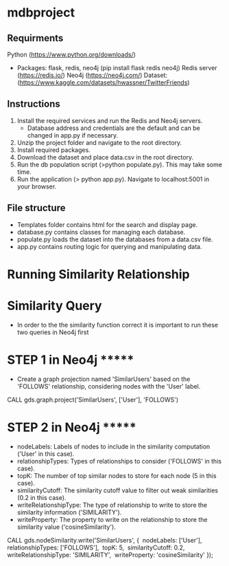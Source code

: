 # mdbproject

## Requirments
Python (https://www.python.org/downloads/)
  - Packages: flask, redis, neo4j (pip install flask redis neo4j)
Redis server (https://redis.io/)
Neo4j (https://neo4j.com/)
Dataset: (https://www.kaggle.com/datasets/hwassner/TwitterFriends)

## Instructions
1. Install the required services and run the Redis and Neo4j servers.
   - Database address and credentials are the default and can be changed in app.py if necessary. 
3. Unzip the project folder and navigate to the root directory.
4. Install required packages.
5. Download the dataset and place data.csv in the root directory.
6. Run the db population script (>python populate.py). This may take some time.
7. Run the application (> python app.py). Navigate to localhost:5001 in your browser.

## File structure
  - Templates folder contains html for the search and display page.
  - database.py contains classes for managing each database.
  - populate.py loads the dataset into the databases from a data.csv file.
  - app.py contains routing logic for querying and manipulating data.

# Running Similarity Relationship
# Similarity Query
  - In order to the the similarity function correct it is important to run these two queries in Neo4j first

  # STEP 1 in Neo4j ***** 
  - Create a graph projection named 'SimilarUsers' based on the 'FOLLOWS' relationship, considering nodes with the 'User' label.
  
  CALL gds.graph.project('SimilarUsers', ['User'], 'FOLLOWS')  ​

  # STEP 2 in Neo4j ***** 
  - nodeLabels: Labels of nodes to include in the similarity computation ('User' in this case).
  - relationshipTypes: Types of relationships to consider ('FOLLOWS' in this case).
  - topK: The number of top similar nodes to store for each node (5 in this case).
  - similarityCutoff: The similarity cutoff value to filter out weak similarities (0.2 in this case).
  - writeRelationshipType: The type of relationship to write to store the similarity information ('SIMILARITY').
  - writeProperty: The property to write on the relationship to store the similarity value ('cosineSimilarity').

  CALL gds.nodeSimilarity.write('SimilarUsers', {  ​
    nodeLabels: ['User'],  ​
    relationshipTypes: ['FOLLOWS'],  ​
    topK: 5,  ​
    similarityCutoff: 0.2,  ​
    writeRelationshipType: 'SIMILARITY',  ​
    writeProperty: 'cosineSimilarity'  });  